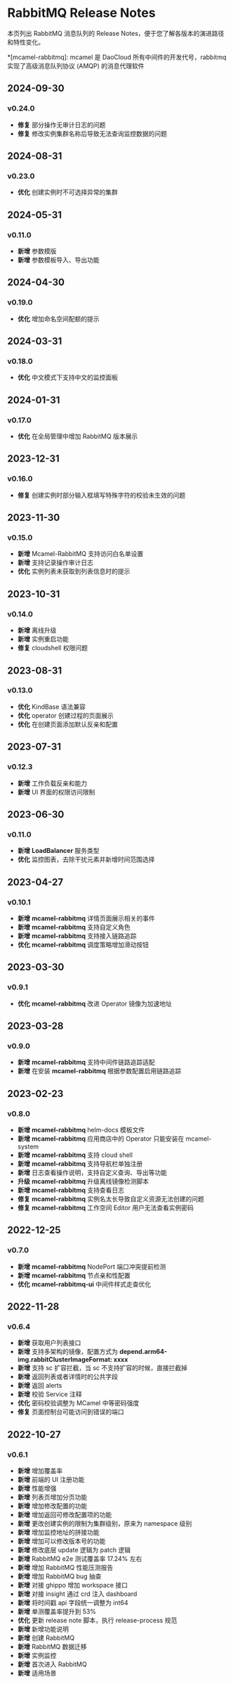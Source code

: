 # RabbitMQ Release Notes

本页列出 RabbitMQ 消息队列的 Release Notes，便于您了解各版本的演进路径和特性变化。

*[mcamel-rabbitmq]: mcamel 是 DaoCloud 所有中间件的开发代号，rabbitmq 实现了高级消息队列协议 (AMQP) 的消息代理软件

## 2024-09-30

### v0.24.0

- **修复** 部分操作无审计日志的问题
- **修复** 修改实例集群名称后导致无法查询监控数据的问题

## 2024-08-31

### v0.23.0

- **优化** 创建实例时不可选择异常的集群

## 2024-05-31

### v0.11.0

- **新增** 参数模版
- **新增** 参数模板导入、导出功能

## 2024-04-30

### v0.19.0

- **优化** 增加命名空间配额的提示

## 2024-03-31

### v0.18.0

- **优化** 中文模式下支持中文的监控面板

## 2024-01-31

### v0.17.0

- **优化** 在全局管理中增加 RabbitMQ 版本展示

## 2023-12-31

### v0.16.0

- **修复** 创建实例时部分输入框填写特殊字符的校验未生效的问题

## 2023-11-30

### v0.15.0

- **新增** Mcamel-RabbitMQ 支持访问白名单设置
- **新增** 支持记录操作审计日志
- **优化** 实例列表未获取到列表信息时的提示

## 2023-10-31

### v0.14.0

- **新增** 离线升级
- **新增** 实例重启功能
- **修复** cloudshell 权限问题

## 2023-08-31

### v0.13.0

- **优化** KindBase 语法兼容
- **优化** operator 创建过程的页面展示
- **优化** 在创建页面添加默认反亲和配置

## 2023-07-31

### v0.12.3

- **新增** 工作负载反亲和能力
- **新增** UI 界面的权限访问限制

## 2023-06-30

### v0.11.0

- **新增** __LoadBalancer__  服务类型
- **优化** 监控图表，去除干扰元素并新增时间范围选择

## 2023-04-27

### v0.10.1

- **新增** __mcamel-rabbitmq__  详情页面展示相关的事件
- **新增** __mcamel-rabbitmq__  支持自定义角色
- **新增** __mcamel-rabbitmq__  支持接入链路追踪
- **优化** __mcamel-rabbitmq__  调度策略增加滑动按钮

## 2023-03-30

### v0.9.1

- **优化** __mcamel-rabbitmq__  改进 Operator 镜像为加速地址

## 2023-03-28

### v0.9.0

- **新增** __mcamel-rabbitmq__  支持中间件链路追踪适配
- **新增** 在安装 __mcamel-rabbitmq__  根据参数配置启用链路追踪

## 2023-02-23

### v0.8.0

- **新增** __mcamel-rabbitmq__  helm-docs 模板文件
- **新增** __mcamel-rabbitmq__  应用商店中的 Operator 只能安装在 mcamel-system
- **新增** __mcamel-rabbitmq__  支持 cloud shell
- **新增** __mcamel-rabbitmq__  支持导航栏单独注册
- **新增** 日志查看操作说明，支持自定义查询、导出等功能
- **升级** __mcamel-rabbitmq__  升级离线镜像检测脚本
- **新增** __mcamel-rabbitmq__  支持查看日志
- **修复** __mcamel-rabbitmq__  实例名太长导致自定义资源无法创建的问题
- **修复** __mcamel-rabbitmq__  工作空间 Editor 用户无法查看实例密码

## 2022-12-25

### v0.7.0

- **新增** __mcamel-rabbitmq__  NodePort 端口冲突提前检测
- **新增** __mcamel-rabbitmq__  节点亲和性配置
- **优化** __mcamel-rabbitmq-ui__  中间件样式走查优化  

## 2022-11-28

### v0.6.4

- **新增** 获取用户列表接口
- **新增** 支持多架构的镜像，配置方式为 __depend.arm64-img.rabbitClusterImageFormat: xxxx__ 
- **新增** 支持 sc 扩容拦截，当 sc 不支持扩容的时候，直接拦截掉
- **新增** 返回列表或者详情时的公共字段
- **新增** 返回 alerts
- **新增** 校验 Service 注释
- **优化** 密码校验调整为 MCamel 中等密码强度
- **修复** 页面控制台可能访问到错误的端口

## 2022-10-27

### v0.6.1

- **新增** 增加覆盖率
- **新增** 前端的 UI 注册功能
- **新增** 性能增强
- **新增** 列表页增加分页功能
- **新增** 增加修改配置的功能
- **新增** 增加返回可修改配置项的功能
- **新增** 更改创建实例的限制为集群级别，原来为 namespace 级别
- **新增** 增加监控地址的拼接功能
- **新增** 增加可以修改版本号的功能
- **新增** 修改底层 update 逻辑为 patch 逻辑
- **新增** RabbitMQ e2e 测试覆盖率 17.24% 左右
- **新增** 增加 RabbitMQ 性能压测报告
- **新增** 增加 RabbitMQ bug 抽查
- **新增** 对接 ghippo 增加 workspace 接口
- **新增** 对接 insight 通过 crd 注入 dashboard
- **新增** 将时间戳 api 字段统一调整为 int64
- **新增** 单测覆盖率提升到 53%
- **优化** 更新 release note 脚本，执行 release-process 规范
- **新增** 新增功能说明
- **新增** 创建 RabbitMQ
- **新增** RabbitMQ 数据迁移
- **新增** 实例监控
- **新增** 首次进入 RabbitMQ
- **新增** 适用场景

